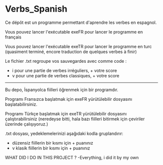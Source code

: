 # Verbs_Spanish
Ce dépôt est un programme permettant d'aprendre les verbes en espagnol.

Vous pouvez lancer l'exécutable exeFR pour lancer le programme en français

Vous pouvez lancer l'exécutable exeTR pour lancer le programme en turc (quasiment terminé, encore traduction de quelques verbes à finir)

Le fichier .txt regroupe vos sauvegardes avec comme code :
- i pour une partie de verbes irréguliers, + votre score
- v pour une partie de verbes classiques, + votre score

--------------------------------------------------------------------------------------------------------

Bu depo, İspanyolca fiilleri öğrenmek için bir programdır.

Programı Fransızca başlatmak için exeFR yürütülebilir dosyasını başlatabilirsiniz.

Programı Türkçe başlatmak için exeTR yürütülebilir dosyasını çalıştırabilirsiniz (neredeyse bitti, hala bazı fiilleri bitirmek için çeviriler üzerinde çalışıyoruz.)

.txt dosyası, yedeklemelerinizi aşağıdaki kodla gruplandırır:
- düzensiz fiillerin bir kısmı için + puanınız
- v klasik fiillerin bir kısmı için + puanınız


WHAT DID I DO IN THIS PROJECT ?
-Everything, i did it by my own
